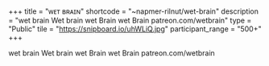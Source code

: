 +++
title = "ᴡᴇᴛ ʙʀᴀɪɴ"
shortcode = "~napmer-rilnut/wet-brain"
description = "wet brain Wet brain wet Brain wet Brain patreon.com/wetbrain"
type = "Public"
tile = "https://snipboard.io/uhWLiQ.jpg"
participant_range = "500+"
+++

wet brain Wet brain wet Brain wet Brain patreon.com/wetbrain

